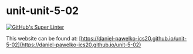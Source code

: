 # unit-unit-5-02
[![GitHub's Super Linter](https://github.com/daniel-pawelko-ics20/unit-5-02/workflows/GitHub's%20Super%20Linter/badge.svg)](https://github.com/daniel-pawelko-ics20/unit-5-02/actions)



This website can be found at: [https://daniel-pawelko-ics20.github.io/unit-5-02](https://daniel-pawelko-ics20.github.io/unit-5-02)